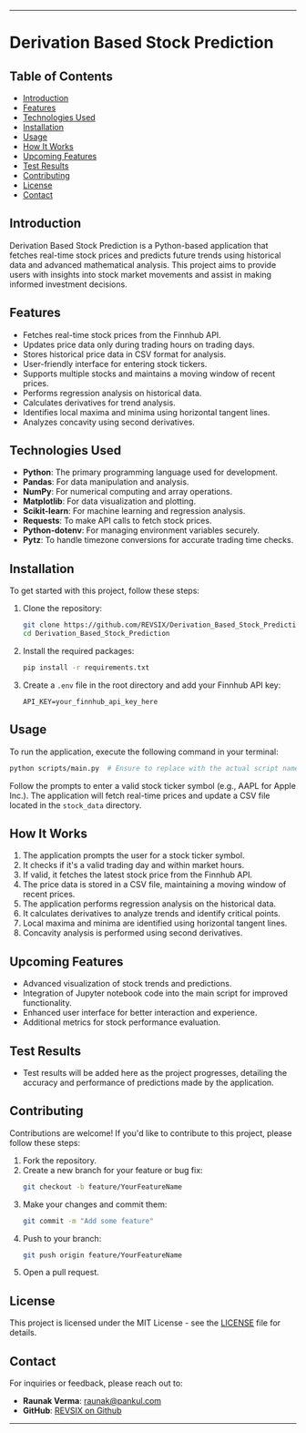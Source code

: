 
---
# Derivation Based Stock Prediction

## Table of Contents
- [Introduction](#introduction)
- [Features](#features)
- [Technologies Used](#technologies-used)
- [Installation](#installation)
- [Usage](#usage)
- [How It Works](#how-it-works)
- [Upcoming Features](#upcoming-features)
- [Test Results](#test-results)
- [Contributing](#contributing)
- [License](#license)
- [Contact](#contact)

## Introduction
Derivation Based Stock Prediction is a Python-based application that fetches real-time stock prices and predicts future trends using historical data and advanced mathematical analysis. This project aims to provide users with insights into stock market movements and assist in making informed investment decisions.

## Features
- Fetches real-time stock prices from the Finnhub API.
- Updates price data only during trading hours on trading days.
- Stores historical price data in CSV format for analysis.
- User-friendly interface for entering stock tickers.
- Supports multiple stocks and maintains a moving window of recent prices.
- Performs regression analysis on historical data.
- Calculates derivatives for trend analysis.
- Identifies local maxima and minima using horizontal tangent lines.
- Analyzes concavity using second derivatives.

## Technologies Used
- **Python**: The primary programming language used for development.
- **Pandas**: For data manipulation and analysis.
- **NumPy**: For numerical computing and array operations.
- **Matplotlib**: For data visualization and plotting.
- **Scikit-learn**: For machine learning and regression analysis.
- **Requests**: To make API calls to fetch stock prices.
- **Python-dotenv**: For managing environment variables securely.
- **Pytz**: To handle timezone conversions for accurate trading time checks.

## Installation
To get started with this project, follow these steps:

1. Clone the repository:
   ```bash
   git clone https://github.com/REVSIX/Derivation_Based_Stock_Prediction.git
   cd Derivation_Based_Stock_Prediction
   ```

2. Install the required packages:
   ```bash
   pip install -r requirements.txt
   ```

3. Create a `.env` file in the root directory and add your Finnhub API key:
   ```
   API_KEY=your_finnhub_api_key_here
   ```

## Usage
To run the application, execute the following command in your terminal:

```bash
python scripts/main.py  # Ensure to replace with the actual script name if different
```

Follow the prompts to enter a valid stock ticker symbol (e.g., AAPL for Apple Inc.). The application will fetch real-time prices and update a CSV file located in the `stock_data` directory.

## How It Works
1. The application prompts the user for a stock ticker symbol.
2. It checks if it's a valid trading day and within market hours.
3. If valid, it fetches the latest stock price from the Finnhub API.
4. The price data is stored in a CSV file, maintaining a moving window of recent prices.
5. The application performs regression analysis on the historical data.
6. It calculates derivatives to analyze trends and identify critical points.
7. Local maxima and minima are identified using horizontal tangent lines.
8. Concavity analysis is performed using second derivatives.

## Upcoming Features
- Advanced visualization of stock trends and predictions.
- Integration of Jupyter notebook code into the main script for improved functionality.
- Enhanced user interface for better interaction and experience.
- Additional metrics for stock performance evaluation.

## Test Results
- Test results will be added here as the project progresses, detailing the accuracy and performance of predictions made by the application.

## Contributing
Contributions are welcome! If you'd like to contribute to this project, please follow these steps:

1. Fork the repository.
2. Create a new branch for your feature or bug fix:
   ```bash
   git checkout -b feature/YourFeatureName
   ```
3. Make your changes and commit them:
   ```bash
   git commit -m "Add some feature"
   ```
4. Push to your branch:
   ```bash
   git push origin feature/YourFeatureName
   ```
5. Open a pull request.

## License
This project is licensed under the MIT License - see the [LICENSE](LICENSE) file for details.

## Contact
For inquiries or feedback, please reach out to:

- **Raunak Verma**: [raunak@pankul.com](mailto:raunak@pankul.com)
- **GitHub**: [REVSIX on Github](https://github.com/REVSIX)

--- 
